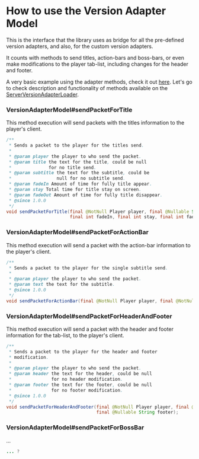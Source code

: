 # How to use the Version Adapter Model
This is the interface that the library uses as bridge for all the pre-defined
version adapters, and also, for the custom version adapters.

It counts with methods to send titles, action-bars and boss-bars, or even make modifications
to the player tab-list, including changes for the header and footer.

A very basic example using the adapter methods, check it out [here](https://github.com/DragonStudio-Store/ds-visual/blob/main/test-plugin/src/main/java/site/dragonstudio/visual/TestPlugin.java).
Let's go to check description and functionality of methods available on the [ServerVersionAdapterLoader](https://github.com/DragonStudio-Store/ds-visual/blob/main/api/src/main/java/site/dragonstudio/visual/adapter/ServerVersionAdapterLoader.java).

### VersionAdapterModel#sendPacketForTitle
This method execution will send packets with the titles information to the
player's client.

```java
/**
 * Sends a packet to the player for the titles send.
 *
 * @param player the player to who send the packet.
 * @param title the text for the title, could be null
 *              for no title send.
 * @param subtitle the text for the subtitle, could be
 *                 null for no subtitle send.
 * @param fadeIn Amount of time for fully title appear.
 * @param stay Total time for title stay on screen.
 * @param fadeOut Amount of time for fully title disappear.
 * @since 1.0.0
 */
void sendPacketForTitle(final @NotNull Player player, final @Nullable String title, final @Nullable String subtitle,
                        final int fadeIn, final int stay, final int fadeOut);
```

### VersionAdapterModel#sendPacketForActionBar
This method execution will send a packet with the action-bar information to the
player's client.

```java
/**
 * Sends a packet to the player for the single subtitle send.
 *
 * @param player the player to who send the packet.
 * @param text the text for the subtitle.
 * @since 1.0.0
 */
void sendPacketForActionBar(final @NotNull Player player, final @NotNull String text);
```

### VersionAdapterModel#sendPacketForHeaderAndFooter
This method execution will send a packet with the header and footer information
for the tab-list, to the player's client.

```java
/**
 * Sends a packet to the player for the header and footer
 * modification.
 *
 * @param player the player to who send the packet.
 * @param header the text for the header, could be null
 *               for no header modification.
 * @param footer the text for the footer, could be null
 *               for no footer modification.
 * @since 1.0.0
 */
void sendPacketForHeaderAndFooter(final @NotNull Player player, final @Nullable String header,
                                  final @Nullable String footer);
```

### VersionAdapterModel#sendPacketForBossBar
...

```java
... ?
```
